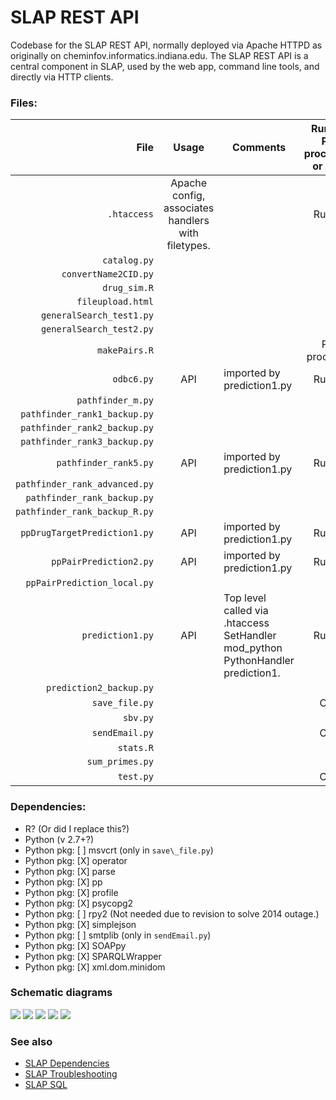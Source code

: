 # SLAP REST API

Codebase for the SLAP REST API, normally deployed
via Apache HTTPD as originally on cheminfov.informatics.indiana.edu.  The SLAP REST API
is a central component in SLAP, used by the web app, command line tools, and directly
via HTTP clients.

### Files:

|File|Usage|Comments|Runtime, Pre-processing, or Other|
|--:|:-:|---|:-:|
|`.htaccess`|Apache config, associates handlers with filetypes.||Runtime|
|`catalog.py`||||
|`convertName2CID.py`||||
|`drug_sim.R`||||
|`fileupload.html`||||
|`generalSearch_test1.py`||||
|`generalSearch_test2.py`||||
|`makePairs.R`|||Pre-processing|
|`odbc6.py`|API|imported by prediction1.py|Runtime|
|`pathfinder_m.py`||||
|`pathfinder_rank1_backup.py`||||
|`pathfinder_rank2_backup.py`||||
|`pathfinder_rank3_backup.py`||||
|`pathfinder_rank5.py`|API|imported by prediction1.py|Runtime|
|`pathfinder_rank_advanced.py`||||
|`pathfinder_rank_backup.py`||||
|`pathfinder_rank_backup_R.py`||||
|`ppDrugTargetPrediction1.py`|API|imported by prediction1.py|Runtime|
|`ppPairPrediction2.py`|API|imported by prediction1.py|Runtime|
|`ppPairPrediction_local.py`||||
|`prediction1.py`|API|Top level called via .htaccess SetHandler mod_python PythonHandler prediction1.|Runtime|
|`prediction2_backup.py`||||
|`save_file.py`|||Other|
|`sbv.py`||||
|`sendEmail.py`|||Other|
|`stats.R`||||
|`sum_primes.py`||||
|`test.py`|||Other|


### Dependencies:

 *	R? (Or did I replace this?)
 *	Python (v 2.7+?)
 *	Python pkg: [ ] msvcrt		(only in `save\_file.py`)
 *	Python pkg: [X] operator
 *	Python pkg: [X] parse
 *	Python pkg: [X] pp
 *	Python pkg: [X] profile
 *	Python pkg: [X] psycopg2
 *	Python pkg: [ ] rpy2		(Not needed due to revision to solve 2014 outage.)
 *	Python pkg: [X] simplejson
 *	Python pkg: [ ] smtplib		(only in `sendEmail.py`)
 *	Python pkg: [X] SOAPpy
 *	Python pkg: [X] SPARQLWrapper
 *	Python pkg: [X] xml.dom.minidom

### Schematic diagrams

<img src="doc/images/SLAP_Architecture - SLAP overview.png">

<img src="doc/images/SLAP_Architecture - Chem2Bio2RDF DB.png">

<img src="doc/images/SLAP_Architecture - SLAP REST API.png">

<img src="doc/images/SLAP_Architecture - SLAP Cmd-line App.png">

<img src="doc/images/SLAP_Architecture - SLAP Web App.png">

### See also

* [SLAP Dependencies](doc/SLAP\_Dependencies.md)
* [SLAP Troubleshooting](doc/SLAP\_troubleshooting.md)
* [SLAP SQL](doc/SLAP\_SQL.md)
